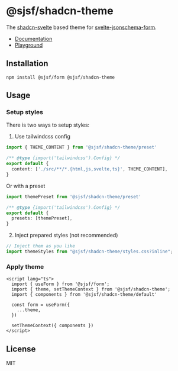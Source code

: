 # @sjsf/shadcn-theme

The [shadcn-svelte](https://github.com/huntabyte/shadcn-svelte) based theme for [svelte-jsonschema-form](https://github.com/x0k/svelte-jsonschema-form).

- [Documentation](https://x0k.github.io/svelte-jsonschema-form/themes/shadcn/)
- [Playground](https://x0k.github.io/svelte-jsonschema-form/playground/)

## Installation

```shell
npm install @sjsf/form @sjsf/shadcn-theme
```

## Usage

### Setup styles

There is two ways to setup styles:

1. Use tailwindcss config

```typescript
import { THEME_CONTENT } from '@sjsf/shadcn-theme/preset'

/** @type {import('tailwindcss').Config} */
export default {
  content: ['./src/**/*.{html,js,svelte,ts}', THEME_CONTENT],
}
```

Or with a preset

```typescript
import themePreset from '@sjsf/shadcn-theme/preset'

/** @type {import('tailwindcss').Config} */
export default {
  presets: [themePreset],
}
```

2. Inject prepared styles (not recommended)

```typescript
// Inject them as you like
import themeStyles from "@sjsf/shadcn-theme/styles.css?inline";
```

### Apply theme

```svelte
<script lang="ts">
  import { useForm } from '@sjsf/form';
  import { theme, setThemeContext } from '@sjsf/shadcn-theme';
  import { components } from '@sjsf/shadcn-theme/default'

  const form = useForm({
    ...theme,
  })

  setThemeContext({ components })
</script>
```

## License

MIT
